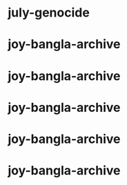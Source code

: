 # july-genocide
# joy-bangla-archive
# joy-bangla-archive
# joy-bangla-archive
# joy-bangla-archive
# joy-bangla-archive
